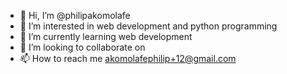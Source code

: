 - 👋 Hi, I’m @philipakomolafe
- 👀 I’m interested in web development and python programming
- 🌱 I’m currently learning web development
- 💞️ I’m looking to collaborate on 
- 📫 How to reach me akomolafephilip+12@gmail.com

<!---
philipakomolafe/philipakomolafe is a ✨ special ✨ repository because its `README.md` (this file) appears on your GitHub profile.
You can click the Preview link to take a look at your changes.
--->
